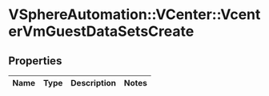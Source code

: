 # VSphereAutomation::VCenter::VcenterVmGuestDataSetsCreate

## Properties
Name | Type | Description | Notes
------------ | ------------- | ------------- | -------------



